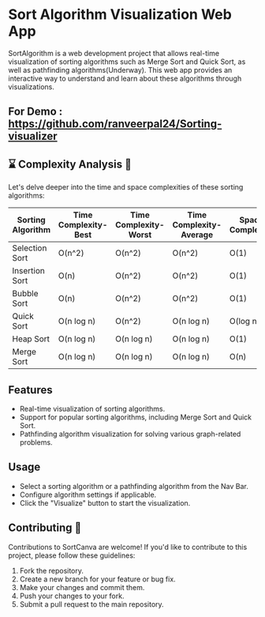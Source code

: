 # Sort Algorithm Visualization Web App
SortAlgorithm is a web development project that allows real-time visualization of sorting algorithms such as Merge Sort and Quick Sort, as well as pathfinding algorithms(Underway). This web app provides an interactive way to understand and learn about these algorithms through visualizations. 

## For Demo : https://github.com/ranveerpal24/Sorting-visualizer

## ⌛ Complexity Analysis 🎯

Let's delve deeper into the time and space complexities of these sorting algorithms:

| Sorting Algorithm | Time Complexity-Best | Time Complexity-Worst | Time Complexity-Average | Space Complexity |
|-------------------|----------------------|-----------------------|-------------------------|------------------|
| Selection Sort    | O(n^2)               | O(n^2)                | O(n^2)                  | O(1)             |
| Insertion Sort    | O(n)                 | O(n^2)                | O(n^2)                  | O(1)             |
| Bubble Sort       | O(n)                 | O(n^2)                | O(n^2)                  | O(1)             |
| Quick Sort        | O(n log n)           | O(n^2)                | O(n log n)              | O(log n)         |
| Heap Sort         | O(n log n)           | O(n log n)            | O(n log n)              | O(1)             |
| Merge Sort        | O(n log n)           | O(n log n)            | O(n log n)              | O(n)             |

## Features
- Real-time visualization of sorting algorithms.
- Support for popular sorting algorithms, including Merge Sort and Quick Sort.
- Pathfinding algorithm visualization for solving various graph-related problems.

## Usage
- Select a sorting algorithm or a pathfinding algorithm from the Nav Bar.
- Configure algorithm settings if applicable.
- Click the "Visualize" button to start the visualization.

## Contributing 🤝
Contributions to SortCanva are welcome! If you'd like to contribute to this project, please follow these guidelines:

1. Fork the repository.
2. Create a new branch for your feature or bug fix.
3. Make your changes and commit them.
4. Push your changes to your fork.
5. Submit a pull request to the main repository.
